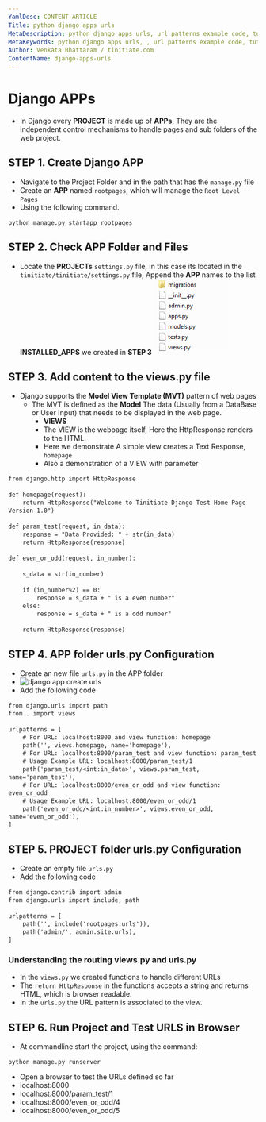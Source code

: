```yaml
---
YamlDesc: CONTENT-ARTICLE
Title: python django apps urls
MetaDescription: python django apps urls, url patterns example code, tutorials
MetaKeywords: python django apps urls, , url patterns example code, tutorials
Author: Venkata Bhattaram / tinitiate.com
ContentName: django-apps-urls
---
```



# Django APPs
* In Django every **PROJECT** is made up of **APPs**,  They are the independent 
  control mechanisms to handle pages and sub folders of the web project.

  
## STEP 1. Create Django APP
* Navigate to the Project Folder and in the path that has the `manage.py` file
* Create an **APP** named `rootpages`, which will manage the `Root Level Pages`
* Using the following command.
```
python manage.py startapp rootpages
```


## STEP 2. Check APP Folder and Files
* Locate the **PROJECTs** `settings.py` file, In this case its located in the 
  `tinitiate/tinitiate/settings.py` file, Append the **APP** names to the 
  list **INSTALLED_APPS**  we created in **STEP 3**
![django app folder structure](django-app-folder-structure.png "django app folder structure")


## STEP 3. Add content to the views.py file
* Django supports the **Model View Template (MVT)** pattern of web pages
  * The MVT is defined as the **Model** The data (Usually from a DataBase or 
    User Input) that needs to be displayed in the web page.
    * **VIEWS**
    * The VIEW is the webpage itself, Here the HttpResponse renders to the HTML.
    * Here we demonstrate A simple view creates a Text Response, `homepage`
    * Also a demonstration of a VIEW with parameter
```
from django.http import HttpResponse

def homepage(request):
    return HttpResponse("Welcome to Tinitiate Django Test Home Page Version 1.0")

def param_test(request, in_data):
    response = "Data Provided: " + str(in_data)
    return HttpResponse(response)

def even_or_odd(request, in_number):
    
    s_data = str(in_number)
    
    if (in_number%2) == 0:
        response = s_data + " is a even number"
    else:
        response = s_data + " is a odd number"

    return HttpResponse(response)
```


## STEP 4. APP folder urls.py Configuration
* Create an new file `urls.py` in the APP folder
* ![django app create urls](django-app-create-urls-py.png "django app create urls")
* Add the following code
```
from django.urls import path
from . import views

urlpatterns = [
    # For URL: localhost:8000 and view function: homepage
    path('', views.homepage, name='homepage'),
    # For URL: localhost:8000/param_test and view function: param_test
    # Usage Example URL: localhost:8000/param_test/1
    path('param_test/<int:in_data>', views.param_test, name='param_test'),
    # For URL: localhost:8000/even_or_odd and view function: even_or_odd
    # Usage Example URL: localhost:8000/even_or_odd/1
    path('even_or_odd/<int:in_number>', views.even_or_odd, name='even_or_odd'),
]
```


## STEP 5. PROJECT folder urls.py Configuration
* Create an empty file `urls.py`
* Add the following code
```
from django.contrib import admin
from django.urls import include, path

urlpatterns = [
    path('', include('rootpages.urls')),
    path('admin/', admin.site.urls),
]
```

### Understanding the routing views.py and urls.py
* In the `views.py` we created functions to handle different URLs
* The `return HttpResponse` in the functions accepts a string and returns 
  HTML, which is browser readable.
* In the `urls.py` the URL pattern is associated to the view.<function-name>


## STEP 6. Run Project and Test URLS in Browser
* At commandline start the project, using the command:
```
python manage.py runserver
```
* Open a browser to test the URLs defined so far
 * localhost:8000
 * localhost:8000/param_test/1
 * localhost:8000/even_or_odd/4
 * localhost:8000/even_or_odd/5
